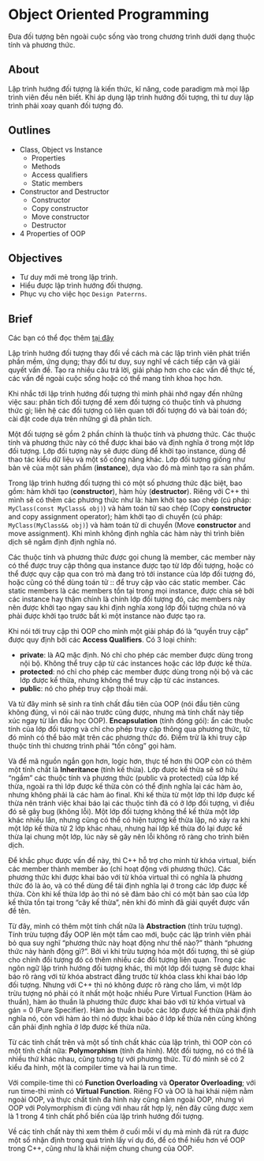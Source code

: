# Object Oriented Programming
Đưa đối tượng bên ngoài cuộc sống vào trong chương trình dưới dạng thuộc tính và phương thức.

## About
Lập trình hướng đối tượng là kiến thức, kĩ năng, code paradigm mà mọi lập trình viên đều nên biết. Khi áp dụng lập trình hướng đối tượng, thì tư duy lập trình phải xoay quanh đối tượng đó.

## Outlines
- Class, Object vs Instance
  - Properties
  - Methods
  - Access qualifiers
  - Static members
- Constructor and Destructor
  - Constructor
  - Copy constructor
  - Move constructor
  - Destructor
- 4 Properties of OOP

## Objectives
- Tư duy mới mẻ trong lập trình.
- Hiểu được lập trình hướng đối thượng.
- Phục vụ cho việc học `Design Paterrns`.

## Brief
Các bạn có thể đọc thêm [tại đây](https://docs.google.com/document/d/1gJ3QlhmqeR5ck3RKrLNdxx0DqNt1hwJzfBYhS5TV8k4/edit?usp=sharing)

Lập trình hướng đối tượng thay đổi về cách mà các lập trình viên phát triển phần mềm, ứng dụng; thay đổi tư duy, suy nghĩ về cách tiếp cận và giải quyết vấn đề. Tạo ra nhiều câu trả lời, giải pháp hơn cho các vấn đề thực tế, các vấn đề ngoài cuộc sống hoặc có thể mang tính khoa học hơn.

Khi nhắc tới lập trình hướng đối tượng thì mình phải nhớ ngay đến những việc sau: phân tích đối tượng để xem đối tượng có thuộc tính và phương thức gì; liên hệ các đối tượng có liên quan tới đối tượng đó và bài toán đó; cài đặt code dựa trên những gì đã phân tích.

Một đối tượng sẽ gồm 2 phần chính là thuộc tính và phương thức. Các thuộc tính và phương thức này có thể được khai báo và định nghĩa ở trong một lớp đối tượng. Lớp đối tượng này sẽ được dùng để khởi tạo instance, dùng để thao tác kiểu dữ liệu và một số công năng khác. Lớp đối tượng giống như bản vẽ của một sản phẩm (__instance__), dựa vào đó mà mình tạo ra sản phẩm.

Trong lập trình hướng đối tượng thì có một số phương thức đặc biệt, bao gồm: hàm khởi tạo (__constructor__), hàm hủy (__destructor__). Riêng với C++ thì mình sẽ có thêm các phương thức như là: hàm khởi tạo sao chép (cú pháp: `MyClass(const MyClass& obj)`) và hàm toán tử sao chép (Copy __constructor__ and copy assignment operator); hàm khởi tạo di chuyển (cú pháp: `MyClass(MyClass&& obj)`) và hàm toán tử di chuyển (Move __constructor__ and move assignment). Khi mình không định nghĩa các hàm này thì trình biên dịch sẽ ngầm định định nghĩa nó.

Các thuộc tính và phương thức được gọi chung là member, các member này có thể được truy cập thông qua instance được tạo từ lớp đối tượng, hoặc có thể được quy cập qua con trỏ mà đang trỏ tới instance của lớp đối tượng đó, hoặc cũng có thể dùng toán tử :: để truy cập vào các static member. Các static members là các members tồn tại trong mọi instance, được chia sẻ bởi các instance hay thậm chính là chính lớp đối tượng đó, các members này nên được khởi tạo ngay sau khi định nghĩa xong lớp đối tượng chứa nó và phải được khởi tạo trước bất kì một instance nào được tạo ra.

Khi nói tới truy cập thì OOP cho mình một giải pháp đó là “quyền truy cập” được quy định bởi các __Access Qualifiers__. Có 3 loại chính:
- __private__: là AQ mặc định. Nó chỉ cho phép các member được dùng trong nội bộ. Không thể truy cập từ các instances hoặc các lớp được kế thừa.
- __protected__: nó chỉ cho phép các member được dùng trong nội bộ và các lớp được kế thừa, nhưng không thể truy cập từ các instances.
- __public__: nó cho phép truy cập thoải mái.

Và từ đây mình sẽ sinh ra tính chất đầu tiên của OOP (nói đầu tiên cũng không đúng, vì nói cái nào trước cũng được, nhưng mà tính chất này tiếp xúc ngay từ lần đầu học OOP).
__Encapsulation__ (tính đóng gói): ẩn các thuộc tính của lớp đối tượng và chỉ cho phép truy cập thông qua phương thức, từ đó mình có thể bảo mật trên các phương thức đó. Điểm trừ là khi truy cập thuộc tính thì chương trình phải “tốn công” gọi hàm.

Và để mã nguồn ngắn gọn hơn, logic hơn, thực tế hơn thì OOP còn có thêm một tính chất là __Inheritance__ (tính kế thừa). Lớp được kế thừa sẽ sở hữu “ngầm” các thuộc tính và phương thức (public và protected) của lớp kế thừa, ngoài ra thì lớp được kế thừa còn có thể định nghĩa lại các hàm ảo, nhưng không phải là các hàm ảo final. Khi kế thừa từ một lớp thì lớp được kế thừa nên tránh việc khai báo lại các thuộc tính đã có ở lớp đối tượng, vì điều đó sẽ gây bug (không lỗi). Một lớp đối tượng không thể kế thừa một lớp khác nhiều lần, nhưng cũng có thể có hiện tượng kế thừa lặp, nó xảy ra khi một lớp kế thừa từ 2 lớp khác nhau, nhưng hai lớp kế thừa đó lại được kế thừa lại chung một lớp, lúc này sẽ gây nên lỗi không rõ ràng cho trình biên dịch.

Để khắc phục được vấn đề này, thì C++ hỗ trợ cho mình từ khóa virtual, biến các member thành member ảo (chỉ hoạt động với phương thức). Các phương thức khi được khai báo với từ khóa virtual thì có nghĩa là phương thức đó là ảo, và có thể dùng để tái định nghĩa lại ở trong các lớp được kế thừa. Còn khi kế thừa lớp ảo thì nó sẽ đảm bảo chỉ có một bản sao của lớp kế thừa tồn tại trong “cây kế thừa”, nên khi đó mình đã giải quyết được vấn đề tên.

Từ đây, mình có thêm một tính chất nữa là __Abstraction__ (tính trừu tượng). Tính trừu tượng đẩy OOP lên một tầm cao mới, buộc các lập trình viên phải bỏ qua suy nghĩ “phương thức này hoạt động như thế nào?” thành “phương thức này hành động gì?”. Bởi vì khi trừu tượng hóa một đối tượng, thì sẽ giúp cho chính đối tượng đó có thêm nhiều các đối tượng liên quan. Trong các ngôn ngữ lập trình hướng đối tượng khác, thì một lớp đối tượng sẽ được khai báo rõ ràng với từ khóa abstract đằng trước từ khóa class khi khai báo lớp đối tượng. Nhưng với C++ thì nó không được rõ ràng cho lắm, vì một lớp trừu tượng nó phải có ít nhất một hoặc nhiều Pure Virtual Function (Hàm ảo thuần), hàm ảo thuần là phương thức được khai báo với từ khóa virtual và gán = 0 (Pure Specifier). Hàm ảo thuần buộc các lớp được kế thừa phải định nghĩa nó, còn với hàm ảo thì nó được khai bảo ở lớp kế thừa nên cũng không cần phải định nghĩa ở lớp được kế thừa nữa.

Từ các tính chất trên và một số tính chất khác của lập trình, thì OOP còn có một tính chất nữa: __Polymorphism__ (tính đa hình). Một đối tượng, nó có thể là nhiều thứ khác nhau, cũng tương tự với phương thức. Từ đó mình sẽ có 2 kiểu đa hình, một là compiler time và hai là run time.

Với compile-time thì có __Function Overloading__ và __Operator Overloading__; với run time-thì mình có __Virtual Function__. Riêng FO và OO là hai khái niệm nằm ngoài OOP, và thực chất tính đa hình này cũng nằm ngoài OOP, nhưng vì OOP với Polymorphism đi cùng với nhau rất hợp lý, nên đây cũng được xem là 1 trong 4 tính chất phổ biến của lập trình hướng đối tượng.

Về các tính chất này thì xem thêm ở cuối mỗi ví dụ mà mình đã rút ra được một số nhận định trong quá trình lấy ví dụ đó, để có thể hiểu hơn về OOP trong C++, cũng như là khái niệm chung chung của OOP.